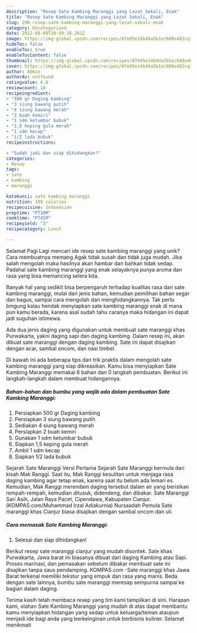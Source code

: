 ```yaml
---
description: "Resep Sate Kambing Maranggi yang Lezat Sekali, Enak"
title: "Resep Sate Kambing Maranggi yang Lezat Sekali, Enak"
slug: 298-resep-sate-kambing-maranggi-yang-lezat-sekali-enak
category: Uncategorized
date: 2022-08-09T20:49:38.261Z
image: https://img-global.cpcdn.com/recipes/07e05e14b4da5b1e/680x482cq70/sate-kambing-maranggi-foto-resep-utama.jpg
hideToc: false
enableToc: true
enableTocContent: false
thumbnail: https://img-global.cpcdn.com/recipes/07e05e14b4da5b1e/680x482cq70/sate-kambing-maranggi-foto-resep-utama.jpg
cover: https://img-global.cpcdn.com/recipes/07e05e14b4da5b1e/680x482cq70/sate-kambing-maranggi-foto-resep-utama.jpg
author: Admin
authorAv: notfound
ratingvalue: 4.8
reviewcount: 18
recipeingredient:
- "500 gr Daging kambing"
- "3 siung bawang putih"
- "4 siung bawang merah"
- "2 buah kemiri"
- "1 sdm ketumbar bubuk"
- "1,5 keping gula merah"
- "1 sdm kecap"
- "1/2 lada bubuk"
recipeinstructions:

- "Sudah jadi dan siap dihidangkan!"
categories:
- Resep
tags:
- sate
- kambing
- maranggi

katakunci: sate kambing maranggi 
nutrition: 109 calories
recipecuisine: Indonesian
preptime: "PT10M"
cooktime: "PT45M"
recipeyield: "3"
recipecategory: Lunch

---
```



Selamat Pagi Lagi mencari ide resep sate kambing maranggi yang unik? Cara membuatnya memang Agak tidak susah dan tidak juga mudah. Jika salah mengolah maka hasilnya akan hambar dan bahkan tidak sedap. Padahal sate kambing maranggi yang enak selayaknya punya aroma dan rasa yang bisa memancing selera kita.


Banyak hal yang sedikit bisa berpengaruh terhadap kualitas rasa dari sate kambing maranggi, mulai dari jenis bahan, kemudian pemilihan bahan segar dan bagus, sampai cara mengolah dan menghidangkannya. Tak perlu bingung kalau hendak menyiapkan sate kambing maranggi enak di mana pun kamu berada, karena asal sudah tahu caranya maka hidangan ini dapat jadi suguhan istimewa.

Ada dua jenis daging yang digunakan untuk membuat sate maranggi khas Purwakarta, yakni daging sapi dan daging kambing. Dalam resep ini, akan dibuat sate maranggi dengan daging kambing. Sate ini dapat disajikan dengan acar, sambal oncom, dan nasi timbel.


Di bawah ini ada beberapa tips dan trik praktis dalam mengolah sate kambing maranggi yang siap dikreasikan. Kamu bisa menyiapkan Sate Kambing Maranggi memakai 8 bahan dan 0 langkah pembuatan. Berikut ini langkah-langkah dalam membuat hidangannya.

<!--inarticleads1-->

##### Bahan-bahan dan bumbu yang wajib ada dalam pembuatan Sate Kambing Maranggi:

1. Persiapkan 500 gr Daging kambing
1. Persiapkan 3 siung bawang putih
1. Sediakan 4 siung bawang merah
1. Persiapkan 2 buah kemiri
1. Gunakan 1 sdm ketumbar bubuk
1. Siapkan 1,5 keping gula merah
1. Ambil 1 sdm kecap
1. Siapkan 1/2 lada bubuk


Sejarah Sate Maranggi Versi Pertama Sejarah Sate Maranggi bermula dari kisah Mak Ranggi. Saat itu, Mak Ranggi kesulitan untuk menjaga rasa daging kambing agar tetap enak, karena saat itu belum ada lemari es. Kemudian, Mak Ranggi merendam daging tersebut dalam air yang berisikan rempah-rempah, kemudian ditusuk, didendeng, dan dibakar. Sate Maranggi Sari Asih, Jalan Raya Pacet, Cipendawa, Kabupaten Cianjur. (KOMPAS.com/Muhammad Irzal Adiakurnia) Nursaadah Pemula Sate maranggi khas Cianjur biasa disajikan dengan sambal oncom dan uli. 

<!--inarticleads2-->

##### Cara memasak Sate Kambing Maranggi:


1. Selesai dan siap dihidangkan!

Berikut resep sate maranggi cianjur yang mudah disontek. Sate khas Purwakarta, Jawa barat ini biasanya dibuat dari daging Kambing atau Sapi. Proses marinasi, dan pemasakan sebelum dibakar membuat sate ini disajikan tanpa saus pendamping. KOMPAS.com -Sate maranggi khas Jawa Barat terkenal memiliki tekstur yang empuk dan rasa yang manis. Beda dengan sate lainnya, bumbu sate maranggi meresap sempurna sampai ke bagian dalam daging. 

Terima kasih telah membaca resep yang tim kami tampilkan di sini. Harapan kami, olahan Sate Kambing Maranggi yang mudah di atas dapat membantu kamu menyiapkan hidangan yang sedap untuk keluarga/teman ataupun menjadi ide bagi anda yang berkeinginan untuk berbisnis kuliner. Selamat menikmati
